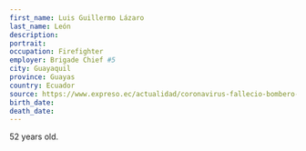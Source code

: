 ```yaml
---
first_name: Luis Guillermo Lázaro
last_name: León
description: 
portrait: 
occupation: Firefighter
employer: Brigade Chief #5
city: Guayaquil
province: Guayas
country: Ecuador
source: https://www.expreso.ec/actualidad/coronavirus-fallecio-bombero-salvador-suicidas-10266.html
birth_date: 
death_date: 
---
```


52 years old.